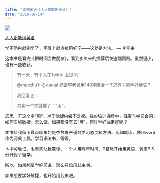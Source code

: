 ```yaml
---
title: "读书笔记《人人都能用英语》"
date: "2016-10-14"
---
```


![](http://zhibimo.com/uploads/books/covers/everyone-can-use-english/preview_cover.jpg)

[人人都能用英语](http://zhibimo.com/read/xiaolai/everyone-can-use-english/)

学不明白就别学了，用得上就直接用好了——这就是方法。 — [李笑来](http://zhibimo.com/books/xiaolai)

这本书是看完《把时间当做朋友》，看到李笑来的推荐后快速翻阅的。虽然短小，也有一些收获。

> 有一天，有个人在Twitter上提问：
> 
> @maozhu1: @xiaolai 还请李老师用140字概括一下怎样才能学好英语？
> 
> 我回复说：
> 
> 其实一个字就够了：“用”。

反思一下这个字“用”，对于敏捷何尝不是呢。我的培训课程中，经常有学员会问，如何实施敏捷，怎么做。如果都没有去“用”，何谈学好或用好呢？

本书给我留下最深印象的是李笑来严谨的学习态度和方法。比如朗读，使用word作为词典工具，学习语法书，等等。

本书的后记，也着实让我震惊。一个人用两年时间，0基础开始用英语，雅思6.5分开始了留学。

所以，如果想要学好英语，那么开始用起来吧。

如果想要学好敏捷，也开始用起来吧。
